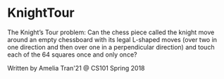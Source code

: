 # KnightTour

The Knight’s Tour problem: Can the chess piece called the knight move around an empty chessboard with its legal L-shaped moves (over two in one direction and then over one in a perpendicular direction) and touch each of the 64 squares once and only once?

Written by Amelia Tran'21 @ CS101 Spring 2018
